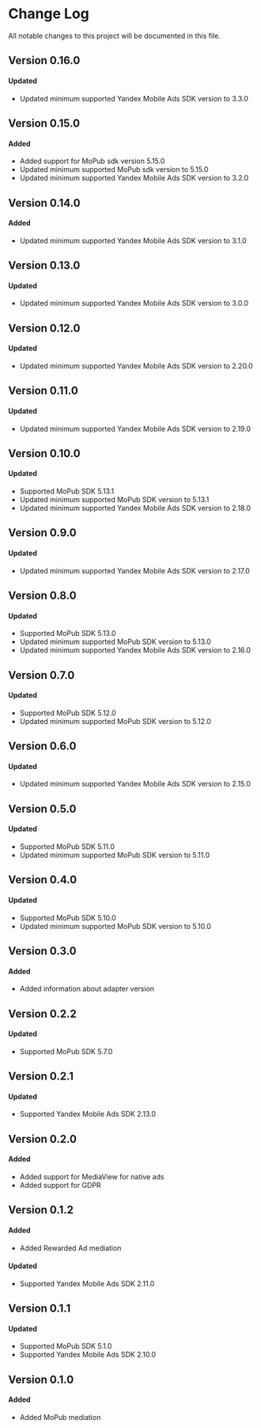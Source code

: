 # Change Log
All notable changes to this project will be documented in this file.

## Version 0.16.0

#### Updated
* Updated minimum supported Yandex Mobile Ads SDK version to 3.3.0

## Version 0.15.0

#### Added
* Added support for MoPub sdk version 5.15.0
* Updated minimum supported MoPub sdk version to 5.15.0
* Updated minimum supported Yandex Mobile Ads SDK version to 3.2.0

## Version 0.14.0

#### Added
* Updated minimum supported Yandex Mobile Ads SDK version to 3.1.0

## Version 0.13.0

#### Updated
* Updated minimum supported Yandex Mobile Ads SDK version to 3.0.0

## Version 0.12.0

#### Updated
* Updated minimum supported Yandex Mobile Ads SDK version to 2.20.0

## Version 0.11.0

#### Updated
* Updated minimum supported Yandex Mobile Ads SDK version to 2.19.0

## Version 0.10.0

#### Updated
* Supported MoPub SDK 5.13.1
* Updated minimum supported MoPub SDK version to 5.13.1
* Updated minimum supported Yandex Mobile Ads SDK version to 2.18.0

## Version 0.9.0

#### Updated
* Updated minimum supported Yandex Mobile Ads SDK version to 2.17.0

## Version 0.8.0

#### Updated
* Supported MoPub SDK 5.13.0
* Updated minimum supported MoPub SDK version to 5.13.0
* Updated minimum supported Yandex Mobile Ads SDK version to 2.16.0

## Version 0.7.0

#### Updated
* Supported MoPub SDK 5.12.0
* Updated minimum supported MoPub SDK version to 5.12.0

## Version 0.6.0

#### Updated
* Updated minimum supported Yandex Mobile Ads SDK version to 2.15.0

## Version 0.5.0

#### Updated
* Supported MoPub SDK 5.11.0
* Updated minimum supported MoPub SDK version to 5.11.0

## Version 0.4.0

#### Updated
* Supported MoPub SDK 5.10.0
* Updated minimum supported MoPub SDK version to 5.10.0

## Version 0.3.0

#### Added
* Added information about adapter version

## Version 0.2.2

#### Updated
* Supported MoPub SDK 5.7.0

## Version 0.2.1

#### Updated
* Supported Yandex Mobile Ads SDK 2.13.0

## Version 0.2.0

#### Added
* Added support for MediaView for native ads
* Added support for GDPR

## Version 0.1.2

#### Added
* Added Rewarded Ad mediation

#### Updated
* Supported Yandex Mobile Ads SDK 2.11.0

## Version 0.1.1

#### Updated
* Supported MoPub SDK 5.1.0
* Supported Yandex Mobile Ads SDK 2.10.0

## Version 0.1.0

#### Added
* Added MoPub mediation